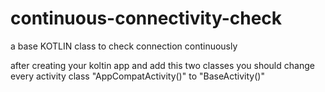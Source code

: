 # continuous-connectivity-check
a base KOTLIN class to check connection continuously

after creating your koltin app and add this two classes you should change every activity class "AppCompatActivity()" to "BaseActivity()"
